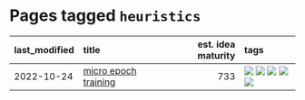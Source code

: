 # Pages tagged `heuristics`

|last_modified|title|est. idea maturity|tags
|:---|:---|---:|:---|
|2022-10-24|[micro epoch training](../micro-epoch.md)|733|[![](https://img.shields.io/badge/tag-augmentation-7064e0)](../tags/augmentation.md) [![](https://img.shields.io/badge/tag-dataset-6013c8)](../tags/dataset.md) [![](https://img.shields.io/badge/tag-heuristics-6819c6)](../tags/heuristics.md) [![](https://img.shields.io/badge/tag-tooling-c4c41f)](../tags/tooling.md) [![](https://img.shields.io/badge/tag-training-96f12e)](../tags/training.md)|